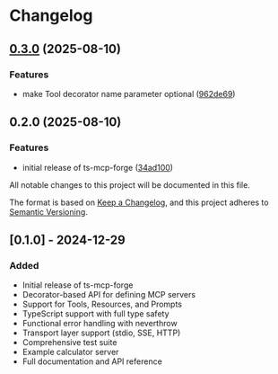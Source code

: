 # Changelog

## [0.3.0](https://github.com/lrangell/ts-mcp-forge/compare/v0.2.0...v0.3.0) (2025-08-10)

### Features

- make Tool decorator name parameter optional ([962de69](https://github.com/lrangell/ts-mcp-forge/commit/962de690763e64c019beb5c6214c1591cfcd2347))

## 0.2.0 (2025-08-10)

### Features

- initial release of ts-mcp-forge ([34ad100](https://github.com/lrangell/ts-mcp-forge/commit/34ad10087e25b476c25e5e8194746f4722ffd179))

All notable changes to this project will be documented in this file.

The format is based on [Keep a Changelog](https://keepachangelog.com/en/1.0.0/),
and this project adheres to [Semantic Versioning](https://semver.org/spec/v2.0.0.html).

## [0.1.0] - 2024-12-29

### Added

- Initial release of ts-mcp-forge
- Decorator-based API for defining MCP servers
- Support for Tools, Resources, and Prompts
- TypeScript support with full type safety
- Functional error handling with neverthrow
- Transport layer support (stdio, SSE, HTTP)
- Comprehensive test suite
- Example calculator server
- Full documentation and API reference
